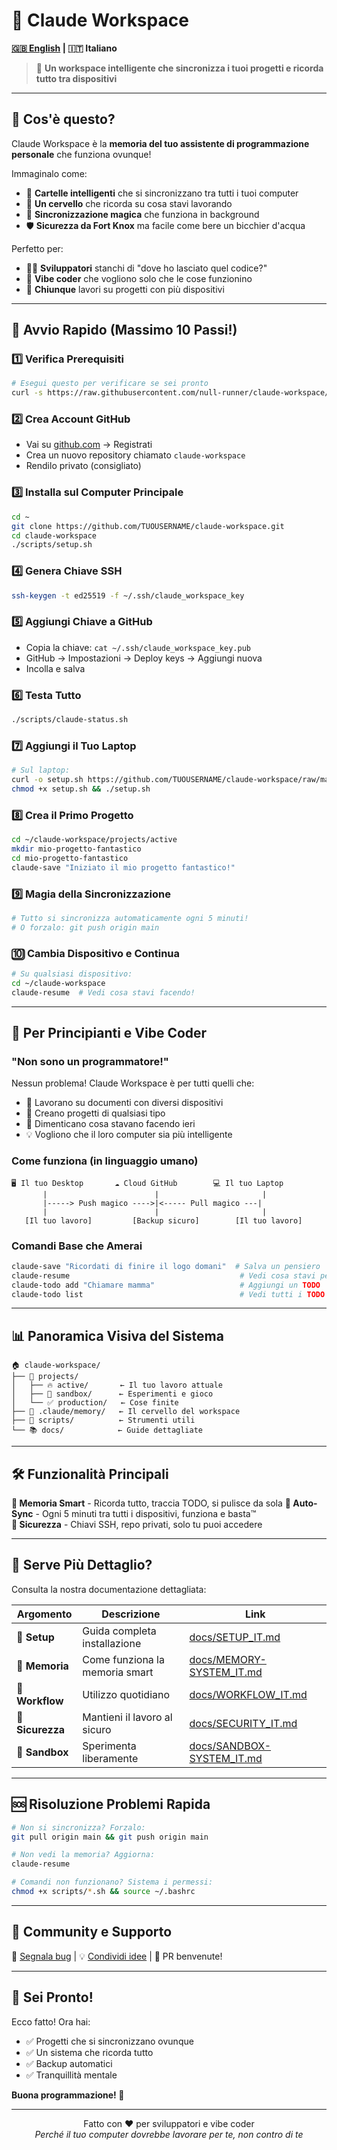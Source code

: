 # 🚀 Claude Workspace

**[🇬🇧 English](README.md) | 🇮🇹 Italiano**

> 🎯 **Un workspace intelligente che sincronizza i tuoi progetti e ricorda tutto tra dispositivi**

---

## 🤔 Cos'è questo?

Claude Workspace è la **memoria del tuo assistente di programmazione personale** che funziona ovunque!

Immaginalo come:
- 📁 **Cartelle intelligenti** che si sincronizzano tra tutti i tuoi computer
- 🧠 **Un cervello** che ricorda su cosa stavi lavorando
- 🔄 **Sincronizzazione magica** che funziona in background
- 🛡️ **Sicurezza da Fort Knox** ma facile come bere un bicchier d'acqua

Perfetto per:
- 👩‍💻 **Sviluppatori** stanchi di "dove ho lasciato quel codice?"
- 🎨 **Vibe coder** che vogliono solo che le cose funzionino
- 🚀 **Chiunque** lavori su progetti con più dispositivi

---

## 🎯 Avvio Rapido (Massimo 10 Passi!)

### 1️⃣ Verifica Prerequisiti
```bash
# Esegui questo per verificare se sei pronto
curl -s https://raw.githubusercontent.com/null-runner/claude-workspace/main/check.sh | bash
```

### 2️⃣ Crea Account GitHub
- Vai su [github.com](https://github.com) → Registrati
- Crea un nuovo repository chiamato `claude-workspace`
- Rendilo privato (consigliato)

### 3️⃣ Installa sul Computer Principale
```bash
cd ~
git clone https://github.com/TUOUSERNAME/claude-workspace.git
cd claude-workspace
./scripts/setup.sh
```

### 4️⃣ Genera Chiave SSH
```bash
ssh-keygen -t ed25519 -f ~/.ssh/claude_workspace_key
```

### 5️⃣ Aggiungi Chiave a GitHub
- Copia la chiave: `cat ~/.ssh/claude_workspace_key.pub`
- GitHub → Impostazioni → Deploy keys → Aggiungi nuova
- Incolla e salva

### 6️⃣ Testa Tutto
```bash
./scripts/claude-status.sh
```

### 7️⃣ Aggiungi il Tuo Laptop
```bash
# Sul laptop:
curl -o setup.sh https://github.com/TUOUSERNAME/claude-workspace/raw/main/scripts/setup-laptop.sh
chmod +x setup.sh && ./setup.sh
```

### 8️⃣ Crea il Primo Progetto
```bash
cd ~/claude-workspace/projects/active
mkdir mio-progetto-fantastico
cd mio-progetto-fantastico
claude-save "Iniziato il mio progetto fantastico!"
```

### 9️⃣ Magia della Sincronizzazione
```bash
# Tutto si sincronizza automaticamente ogni 5 minuti!
# O forzalo: git push origin main
```

### 🔟 Cambia Dispositivo e Continua
```bash
# Su qualsiasi dispositivo:
cd ~/claude-workspace
claude-resume  # Vedi cosa stavi facendo!
```

---

## 🌈 Per Principianti e Vibe Coder

### "Non sono un programmatore!"
Nessun problema! Claude Workspace è per tutti quelli che:
- 📝 Lavorano su documenti con diversi dispositivi
- 🎨 Creano progetti di qualsiasi tipo
- 🤯 Dimenticano cosa stavano facendo ieri
- 💡 Vogliono che il loro computer sia più intelligente

### Come funziona (in linguaggio umano)
```
🖥️ Il tuo Desktop       ☁️ Cloud GitHub        💻 Il tuo Laptop
       |                        |                       |
       |-----> Push magico ---->|<----- Pull magico ---|
       |                        |                       |
   [Il tuo lavoro]         [Backup sicuro]        [Il tuo lavoro]
```

### Comandi Base che Amerai
```bash
claude-save "Ricordati di finire il logo domani"  # Salva un pensiero
claude-resume                                      # Vedi cosa stavi pensando
claude-todo add "Chiamare mamma"                   # Aggiungi un TODO
claude-todo list                                   # Vedi tutti i TODO
```

---

## 📊 Panoramica Visiva del Sistema

```
🏠 claude-workspace/
├── 📁 projects/
│   ├── 🔥 active/       ← Il tuo lavoro attuale
│   ├── 🧪 sandbox/      ← Esperimenti e gioco
│   └── ✅ production/   ← Cose finite
├── 🧠 .claude/memory/   ← Il cervello del workspace
├── 📜 scripts/          ← Strumenti utili
└── 📚 docs/            ← Guide dettagliate
```

---

## 🛠️ Funzionalità Principali

**🧠 Memoria Smart** - Ricorda tutto, traccia TODO, si pulisce da sola
**🔄 Auto-Sync** - Ogni 5 minuti tra tutti i dispositivi, funziona e basta™️  
**🔐 Sicurezza** - Chiavi SSH, repo privati, solo tu puoi accedere

---

## 📖 Serve Più Dettaglio?

Consulta la nostra documentazione dettagliata:

| Argomento | Descrizione | Link |
|-----------|-------------|------|
| 🚀 **Setup** | Guida completa installazione | [docs/SETUP_IT.md](docs/SETUP_IT.md) |
| 🧠 **Memoria** | Come funziona la memoria smart | [docs/MEMORY-SYSTEM_IT.md](docs/MEMORY-SYSTEM_IT.md) |
| 🔄 **Workflow** | Utilizzo quotidiano | [docs/WORKFLOW_IT.md](docs/WORKFLOW_IT.md) |
| 🔐 **Sicurezza** | Mantieni il lavoro al sicuro | [docs/SECURITY_IT.md](docs/SECURITY_IT.md) |
| 🧪 **Sandbox** | Sperimenta liberamente | [docs/SANDBOX-SYSTEM_IT.md](docs/SANDBOX-SYSTEM_IT.md) |

---

## 🆘 Risoluzione Problemi Rapida

```bash
# Non si sincronizza? Forzalo:
git pull origin main && git push origin main

# Non vedi la memoria? Aggiorna:
claude-resume

# Comandi non funzionano? Sistema i permessi:
chmod +x scripts/*.sh && source ~/.bashrc
```

---

## 💝 Community e Supporto

🐛 [Segnala bug](https://github.com/null-runner/claude-workspace/issues) | 💡 [Condividi idee](https://github.com/null-runner/claude-workspace/discussions) | 🤝 PR benvenute!

---

## 🎉 Sei Pronto!

Ecco fatto! Ora hai:
- ✅ Progetti che si sincronizzano ovunque
- ✅ Un sistema che ricorda tutto
- ✅ Backup automatici
- ✅ Tranquillità mentale

**Buona programmazione! 🚀**

---

<p align="center">
  Fatto con ❤️ per sviluppatori e vibe coder<br>
  <em>Perché il tuo computer dovrebbe lavorare per te, non contro di te</em>
</p>